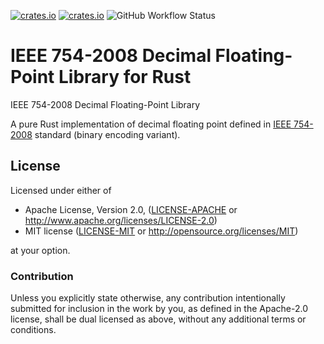 [![crates.io](https://img.shields.io/crates/v/dfp.svg)](https://crates.io/crates/dfp)
[![crates.io](https://img.shields.io/crates/d/dfp.svg)](https://crates.io/crates/dfp)
![GitHub Workflow Status](https://img.shields.io/github/workflow/status/idubrov/dfp-rs/Verify)

# IEEE 754-2008 Decimal Floating-Point Library for Rust

IEEE 754-2008 Decimal Floating-Point Library

A pure Rust implementation of decimal floating point defined in
[IEEE 754-2008](https://en.wikipedia.org/wiki/IEEE_754-2008_revision) standard (binary
encoding variant).

## License

Licensed under either of

 * Apache License, Version 2.0, ([LICENSE-APACHE](LICENSE-APACHE) or http://www.apache.org/licenses/LICENSE-2.0)
 * MIT license ([LICENSE-MIT](LICENSE-MIT) or http://opensource.org/licenses/MIT)

at your option.

### Contribution

Unless you explicitly state otherwise, any contribution intentionally submitted
for inclusion in the work by you, as defined in the Apache-2.0 license, shall be dual licensed as above, without any
additional terms or conditions.
